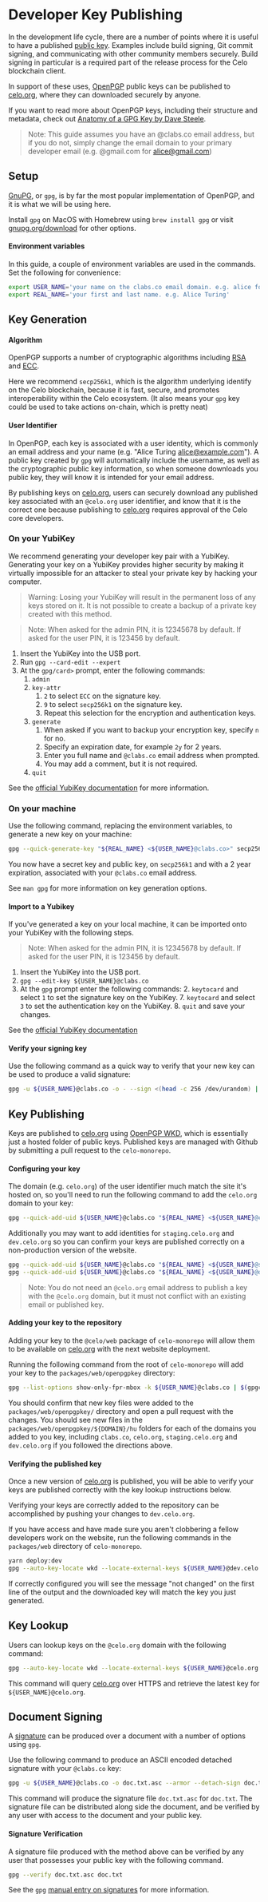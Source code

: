 # Developer Key Publishing

In the development life cycle, there are a number of points where it is useful to have a published [public key](https://en.wikipedia.org/wiki/Public-key_cryptography). Examples include build signing, Git commit signing, and communicating with other community members securely. Build signing in particular is a required part of the release process for the Celo blockchain client.

In support of these uses, [OpenPGP](https://www.openpgp.org/) public keys can be published to [celo.org](https://celo.org), where they can downloaded securely by anyone.

If you want to read more about OpenPGP keys, including their structure and metadata, check out [Anatomy of a GPG Key by Dave Steele](https://davesteele.github.io/gpg/2014/09/20/anatomy-of-a-gpg-key/).

> Note: This guide assumes you have an @clabs.co email address, but if you do not, simply change the email domain to your primary developer email (e.g. @gmail.com for alice@gmail.com)

## Setup

[GnuPG](https://gnupg.org), or `gpg`, is by far the most popular implementation of OpenPGP, and it is what we will be using here.

Install `gpg` on MacOS with Homebrew using `brew install gpg` or visit [gnupg.org/download](https://gnupg.org/download/) for other options.

#### Environment variables

In this guide, a couple of environment variables are used in the commands. Set the following for convenience:

```bash
export USER_NAME='your name on the clabs.co email domain. e.g. alice for alice@clabs.co'
export REAL_NAME='your first and last name. e.g. Alice Turing'
```

## Key Generation

#### Algorithm
OpenPGP supports a number of cryptographic algorithms including [RSA](https://en.wikipedia.org/wiki/RSA_(cryptosystem)) and [ECC](https://en.wikipedia.org/wiki/Elliptic-curve_cryptography).

Here we recommend `secp256k1`, which is the algorithm underlying identify on the Celo blockchain, because it is fast, secure, and promotes interoperability within the Celo ecosystem. (It also means your `gpg` key could be used to take actions on-chain, which is pretty neat)

#### User Identifier
In OpenPGP, each key is associated with a user identity, which is commonly an email address and your name (e.g. "Alice Turing <alice@example.com>"). A public key created by `gpg` will automatically include the username, as well as the cryptographic public key information, so when someone downloads you public key, they will know it is intended for your email address.

By publishing keys on [celo.org](https://celo.org), users can securely download any published key associated with an `@celo.org` user identifier, and know that it is the correct one because publishing to [celo.org](https://celo.org) requires approval of the Celo core developers.

### On your YubiKey

We recommend generating your developer key pair with a YubiKey. Generating your key on a YubiKey provides higher security by making it virtually impossible for an attacker to steal your private key by hacking your computer.

> Warning: Losing your YubiKey will result in the permanent loss of any keys stored on it. It is not possible to create a backup of a private key created with this method.

> Note: When asked for the admin PIN, it is 12345678 by default. If asked for the user PIN, it is 123456 by default.

1. Insert the YubiKey into the USB port.
2. Run `gpg --card-edit --expert`
3. At the `gpg/card>` prompt, enter the following commands:
    1. `admin`
    2. `key-attr`
        1. `2` to select `ECC` on the signature key.
        2. `9` to select `secp256k1` on the signature key.
        3. Repeat this selection for the encryption and authentication keys.
    3. `generate`
        1. When asked if you want to backup your encryption key, specify `n` for no.
        2. Specify an expiration date, for example `2y` for 2 years.
        3. Enter you full name and `@clabs.co` email address when prompted.
        4. You may add a comment, but it is not required.
    4. `quit`

See the [official YubiKey documentation](https://support.yubico.com/support/solutions/articles/15000006420-using-your-yubikey-with-openpgp) for more information.

### On your machine

Use the following command, replacing the environment variables, to generate a new key on your machine:

```bash
gpg --quick-generate-key "${REAL_NAME} <${USER_NAME}@clabs.co>" secp256k1
```

You now have a secret key and public key, on `secp256k1` and with a 2 year expiration, associated with your `@clabs.co` email address.

See `man gpg` for more information on key generation options.

#### Import to a Yubikey

If you've generated a key on your local machine, it can be imported onto your YubiKey with the following steps.

> Note: When asked for the admin PIN, it is 12345678 by default. If asked for the user PIN, it is 123456 by default.

1. Insert the YubiKey into the USB port.
2. `gpg --edit-key ${USER_NAME}@clabs.co`
3. At the `gpg` prompt enter the following commands:
    2. `keytocard` and select `1` to set the signature key on the YubiKey.
    7. `keytocard` and select `3` to set the authentication key on the YubiKey.
    8. `quit` and save your changes.

See the [official YubiKey documentation](https://support.yubico.com/support/solutions/articles/15000006420-using-your-yubikey-with-openpgp)

#### Verify your signing key

Use the following command as a quick way to verify that your new key can be used to produce a valid signature:

```bash
gpg -u ${USER_NAME}@clabs.co -o - --sign <(head -c 256 /dev/urandom) | gpg --verify -
```

## Key Publishing

Keys are published to [celo.org](https://celo.org) using [OpenPGP WKD](https://gnupg.org/blog/20161027-hosting-a-web-key-directory.html), which is essentially just a hosted folder of public keys. Published keys are managed with Github by submitting a pull request to the `celo-monorepo`.

#### Configuring your key

The domain (e.g. `celo.org`) of the user identifier much match the site it's hosted on, so you'll need to run the following command to add the `celo.org` domain to your key:

```bash
gpg --quick-add-uid ${USER_NAME}@clabs.co "${REAL_NAME} <${USER_NAME}@celo.org>"
```

Additionally you may want to add identities for `staging.celo.org` and `dev.celo.org` so you can confirm your keys are published correctly on a non-production version of the website.

```bash
gpg --quick-add-uid ${USER_NAME}@clabs.co "${REAL_NAME} <${USER_NAME}@staging.celo.org>"
gpg --quick-add-uid ${USER_NAME}@clabs.co "${REAL_NAME} <${USER_NAME}@dev.celo.org>"
```

> Note: You do not need an `@celo.org` email address to publish a key with the `@celo.org` domain, but it must not conflict with an existing email or published key.

#### Adding your key to the repository

Adding your key to the `@celo/web` package of `celo-monorepo` will allow them to be available on [celo.org](https://celo.org) with the next website deployment.

Running the following command from the root of `celo-monorepo` will add your key to the `packages/web/openpgpkey` directory:

```bash
gpg --list-options show-only-fpr-mbox -k ${USER_NAME}@clabs.co | $(gpgconf --list-dirs libexecdir)/gpg-wks-client -v --install-key -C packages/web/openpgpkey
```

You should confirm that new key files were added to the `packages/web/openpgpkey/` directory and open a pull request with the changes. You should see new files in the `packages/web/openpgpkey/${DOMAIN}/hu` folders for each of the domains you added to you key, including `clabs.co`, `celo.org`, `staging.celo.org` and `dev.celo.org` if you followed the directions above.

#### Verifying the published key

Once a new version of [celo.org](https://celo.org) is published, you will be able to verify your keys are published correctly with the key lookup instructions below.

Verifying your keys are correctly added to the repository can be accomplished by pushing your changes to `dev.celo.org`.

If you have access and have made sure you aren't clobbering a fellow developers work on the website, run the following commands in the `packages/web` directory of `celo-monorepo`.

```bash
yarn deploy:dev
gpg --auto-key-locate wkd --locate-external-keys ${USER_NAME}@dev.celo.org
```

If correctly configured you will see the message "not changed" on the first line of the output and the downloaded key will match the key you just generated.

## Key Lookup

Users can lookup keys on the `@celo.org` domain with the following command:

```bash
gpg --auto-key-locate wkd --locate-external-keys ${USER_NAME}@celo.org
```

This command will query [celo.org](https://celo.org) over HTTPS and retrieve the latest key for `${USER_NAME}@celo.org`.

## Document Signing

A [signature](https://en.wikipedia.org/wiki/Digital_signature) can be produced over a document with a number of options using `gpg`.

Use the following command to produce an ASCII encoded detached signature with your `@clabs.co` key:

```bash
gpg -u ${USER_NAME}@clabs.co -o doc.txt.asc --armor --detach-sign doc.txt
```

This command will produce the signature file `doc.txt.asc` for `doc.txt`. The signature file can be distributed along side the document, and be verified by any user with access to the document and your public key.

#### Signature Verification

A signature file produced with the method above can be verified by any user that possesses your public key with the following command.

```bash
gpg --verify doc.txt.asc doc.txt
```

See the `gpg` [manual entry on signatures](https://www.gnupg.org/gph/en/manual/x135.html) for more information.
